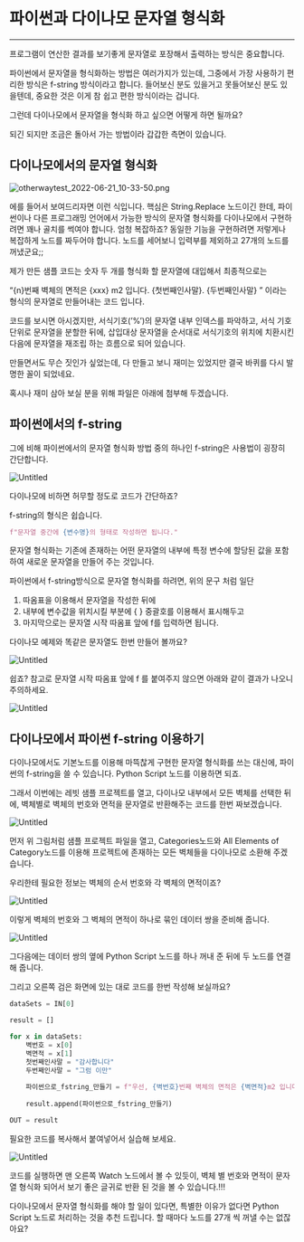 # 파이썬과 다이나모 문자열 형식화

---

프로그램이 연산한 결과를 보기좋게 문자열로 포장해서 출력하는 방식은 중요합니다.

파이썬에서 문자열을 형식화하는 방법은 여러가지가 있는데, 그중에서 가장 사용하기 편리한 방식은 f-string 방식이라고 합니다. 들어보신 분도 있을거고 못들어보신 분도 있을텐데, 중요한 것은 이게 참 쉽고 편한 방식이라는 겁니다.

그런데 다이나모에서 문자열을 형식화 하고 싶으면 어떻게 하면 될까요?

되긴 되지만 조금은 돌아서 가는 방법이라 갑갑한 측면이 있습니다.

## 다이나모에서의 문자열 형식화

![otherwaytest_2022-06-21_10-33-50.png](https://s3-us-west-2.amazonaws.com/secure.notion-static.com/b6df3aa7-7974-413f-a04c-14b205c27f3d/otherwaytest_2022-06-21_10-33-50.png)

에를 들어서 보여드리자면 이런 식입니다. 핵심은 String.Replace 노드이긴 한데, 파이썬이나 다른 프로그래밍 언어에서 가능한 방식의 문자열 형식화를 다이나모에서 구현하려면 꽤나 골치를 썩여야 합니다. 엄청 복잡하죠? 동일한 기능을 구현하려면 저렇게나 복잡하게 노드를 짜두어야 합니다. 노드를 세어보니 입력부를 제외하고 27개의 노드를 꺼냈군요;;

제가 만든 샘플 코드는 숫자 두 개를 형식화 할 문자열에 대입해서 최종적으로는

“{n}번째 벽체의 면적은 {xxx} m2 입니다. {첫번째인사말}. {두번째인사말} ” 이라는 형식의 문자열로 만들어내는 코드 입니다.

코드를 보시면 아시겠지만, 서식기호(’%’)의 문자열 내부 인덱스를 파악하고, 서식 기호 단위로 문자열을 분할한 뒤에, 삽입대상 문자열을 순서대로 서식기호의 위치에 치환시킨 다음에 문자열을 재조립 하는 흐름으로 되어 있습니다.

만들면서도 무슨 짓인가 싶었는데, 다 만들고 보니 재미는 있었지만 결국 바퀴를 다시 발명한 꼴이 되었네요.

혹시나 재미 삼아 보실 분을 위해 파일은 아래에 첨부해 두겠습니다.

## 파이썬에서의 f-string

그에 비해 파이썬에서의 문자열 형식화 방법 중의 하나인 f-string은 사용법이 굉장히 간단합니다.

![Untitled](https://s3-us-west-2.amazonaws.com/secure.notion-static.com/6ee45da8-e4aa-4a76-9f26-1ae93752bad2/Untitled.png)

다이나모에 비하면 허무할 정도로 코드가 간단하죠?

f-string의 형식은 쉽습니다.

```python
f"문자열 중간에 {변수명}의 형태로 작성하면 됩니다."
```

문자열 형식화는 기존에 존재하는 어떤 문자열의 내부에 특정 변수에 할당된 값을 포함하여 새로운 문자열을 만들어 주는 것입니다.

파이썬에서 f-string방식으로 문자열 형식화를 하려면, 위의 문구 처럼 일단 

1. 따옴표을 이용해서 문자열을 작성한 뒤에
2. 내부에 변수값을 위치시킬 부분에 { } 중괄호를 이용해서 표시해두고
3. 마지막으로는 문자열 시작 따옴표 앞에 f를 입력하면 됩니다.

다이나모 예제와 똑같은 문자열도 한번 만들어 볼까요?

![Untitled](https://s3-us-west-2.amazonaws.com/secure.notion-static.com/b795fdbd-71cf-4fce-be59-d53517f4c3bf/Untitled.png)

쉽죠? 참고로 문자열 시작 따옴표 앞에 f 를 붙여주지 않으면 아래와 같이 결과가 나오니 주의하세요.

![Untitled](https://s3-us-west-2.amazonaws.com/secure.notion-static.com/baa26cae-de72-4118-9859-72daf563c309/Untitled.png)

## 다이나모에서 파이썬 f-string 이용하기

다이나모에서도 기본노드를 이용해 마뜩찮게 구현한 문자열 형식화를 쓰는 대신에, 파이썬의 f-string을 쓸 수 있습니다. Python Script 노드를 이용하면 되죠.

그래서 이번에는 레빗 샘플 프로젝트를 열고, 다이나모 내부에서 모든 벽체를 선택한 뒤에, 벽체별로 벽체의 번호와 면적을 문자열로 반환해주는 코드를 한번 짜보겠습니다.

![Untitled](https://s3-us-west-2.amazonaws.com/secure.notion-static.com/95511f8d-f3cf-46f8-bb8a-111be2e5b286/Untitled.png)

먼저 위 그림처럼 샘플 프로젝트 파일을 열고, Categories노드와 All Elements of Category노드를 이용해 프로젝트에 존재하는 모든 벽체들을 다이나모로 소환해 주겠습니다.

우리한테 필요한 정보는 벽체의 순서 번호와 각 벽체의 면적이죠? 

![Untitled](https://s3-us-west-2.amazonaws.com/secure.notion-static.com/83960f1d-b5aa-4538-bf50-9995be83bb9f/Untitled.png)

이렇게 벽체의 번호와 그 벽체의 면적이 하나로 묶인 데이터 쌍을 준비해 줍니다.

![Untitled](https://s3-us-west-2.amazonaws.com/secure.notion-static.com/d5a6f878-fcb5-4e1d-af1c-d773bd3a26b3/Untitled.png)

그다음에는 데이터 쌍의 옆에 Python Script 노드를 하나 꺼내 준 뒤에 두 노드를 연결해 줍니다.

그리고 오른쪽 검은 화면에 있는 대로 코드를 한번 작성해 보실까요?

```python
dataSets = IN[0]

result = []

for x in dataSets:
    벽번호 = x[0]
    벽면적 = x[1]
    첫번째인사말 = "감사합니다"
    두번째인사말 = "그럼 이만"
    
    파이썬으로_fstring_만들기 = f"우선, {벽번호}번째 벽체의 면적은 {벽면적}m2 입니다. {첫번째인사말}. {두번째인사말}."
    
    result.append(파이썬으로_fstring_만들기)

OUT = result
```

필요한 코드를 복사해서 붙여넣어서 실습해 보세요.

![Untitled](https://s3-us-west-2.amazonaws.com/secure.notion-static.com/616180f5-3614-4f3c-a0a3-2e0c5d306045/Untitled.png)

코드를 실행하면 맨 오른쪽 Watch 노드에서 볼 수 있듯이, 벽체 별 번호와 면적이 문자열 형식화 되어서 보기 좋은 글귀로 반환 된 것을 볼 수 있습니다.!!!

다이나모에서 문자열 형식화를 해야 할 일이 있다면, 특별한 이유가 없다면 Python Script 노드로 처리하는 것을 추천 드립니다. 할 때마다 노드를 27개 씩 꺼낼 수는 없잖아요?